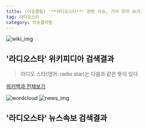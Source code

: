```yaml
---
title: (이슈클립) '**라디오스타**' 관련 이슈, 기사 모아 보기
tag: 라디오스타
category: 이슈클리핑
---
```

![wiki_img](https://user-images.githubusercontent.com/42597476/44503234-41136a80-a6d0-11e8-9071-6fc6418eafe4.png)
## **'**라디오스타**'** 위키피디아 검색결과
>라디오 스타(영어: radio star)는 다음과 같은 뜻이 있다.

<a href="https://ko.wikipedia.org/wiki/라디오스타" target="_blank">위키백과 전체보기</a>

![wordcloud](https://s3.ap-northeast-2.amazonaws.com/lyrics101-wordcloud/2018-09-20-1537396513.png)
![news_img](https://user-images.githubusercontent.com/42597476/44507050-1206f400-a6e4-11e8-8d98-7ffbfebb353f.png)
## **'**라디오스타**'** 뉴스속보 검색결과

